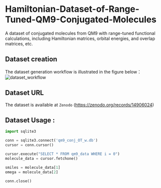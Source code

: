 # Hamiltonian-Dataset-of-Range-Tuned-QM9-Conjugated-Molecules
A dataset of conjugated molecules from QM9 with range-tuned functional calculations, including Hamiltonian matrices, orbital energies, and overlap matrices, etc.

## Dataset creation
The dataset generation workflow is illustrated in the figure below：
![dataset_workflow](https://github.com/user-attachments/assets/b79176a0-c494-48d8-b34d-8aeab33d0cd8)

## Dataset URL
The dataset is available at `Zenodo` (https://zenodo.org/records/14906024)

## Dataset Usage :

```python
import sqlite3

conn = sqlite3.connect('qm9_conj_OT_w.db') 
cursor = conn.cursor()

cursor.execute("SELECT * FROM qm9_data WHERE i = 0")
molecule_data = cursor.fetchone()

smiles = molecule_data[1]
omega = molecule_data[2] 

conn.close()
